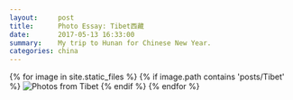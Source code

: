 ```yaml
---
layout:     post
title:      Photo Essay: Tibet西藏
date:       2017-05-13 16:33:00
summary:    My trip to Hunan for Chinese New Year.
categories: china
---
```

<!-- ![]({{ site.url }}/assets/img/Tibet/.jpg) -->

<!-- assets/images/slider -->

{% for image in site.static_files %}
    {% if image.path contains 'posts/Tibet' %}
        <img src="{{ site.baseurl }}{{ image.path }}" alt="Photos from Tibet" />
    {% endif %}
{% endfor %}
